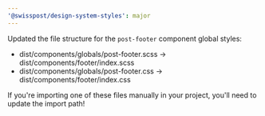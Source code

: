 ```yaml
---
'@swisspost/design-system-styles': major
---
```


Updated the file structure for the `post-footer` component global styles:

- dist/components/globals/post-footer.scss -> dist/components/footer/index.scss
- dist/components/globals/post-footer.css -> dist/components/footer/index.css

If you're importing one of these files manually in your project, you'll need to update the import path!
